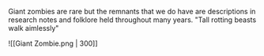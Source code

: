 Giant zombies are rare but the remnants that we do have are descriptions in research notes and folklore held throughout many years. "Tall rotting beasts walk aimlessly"

![[Giant Zombie.png | 300]]

